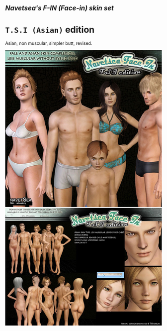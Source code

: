 ## _Navetsea's F-IN (Face-in) skin set_
# `T.S.I (Asian)` edition

Asian, non muscular, simpler butt, revised.

![TSI/Asian-1](/preview-images/05%20T.S.I%20(Asian)-0.jpg)
![TSI/Asian-1](/preview-images/05%20T.S.I%20(Asian)-1.jpg)
